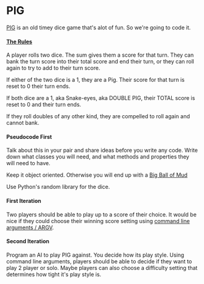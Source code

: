 PIG
======

[PIG](http://en.wikipedia.org/wiki/Pig_(dice_game)) is an old timey dice game that's alot of fun. So we're going to code it.

#### [The Rules](https://www.thespruce.com/pig-dice-game-rules-411405)

A player rolls two dice. The sum gives them a score for that turn. They can bank the turn score into their total score and end their turn, or they can roll again to try to add to their turn score.

If either of the two dice is a 1, they are a Pig. Their score for that turn is reset to 0 their turn ends.

If both dice are a 1, aka Snake-eyes, aka DOUBLE PIG, their TOTAL score is reset to 0 and their turn ends.

If they roll doubles of any other kind, they are compelled to roll again and cannot bank.

#### Pseudocode First

Talk about this in your pair and share ideas before you write any code. Write down what classes you will need, and what methods and properties they will need to have.

Keep it object oriented. Otherwise you will end up with a [Big Ball of Mud](http://www.laputan.org/mud/mud.html#BigBallOfMud)

Use Python's random library for the dice.

#### First Iteration

Two players should be able to play up to a score of their choice. It would be nice if they could choose their winning score setting using [command line arguments / ARGV](http://www.tutorialspoint.com/python/python_command_line_arguments.htm).

#### Second Iteration

Program an AI to play PIG against. You decide how its play style. Using command line arguments, players should be able to decide if they want to play 2 player or solo. Maybe players can also choose a difficulty setting that determines how tight it's play style is.



